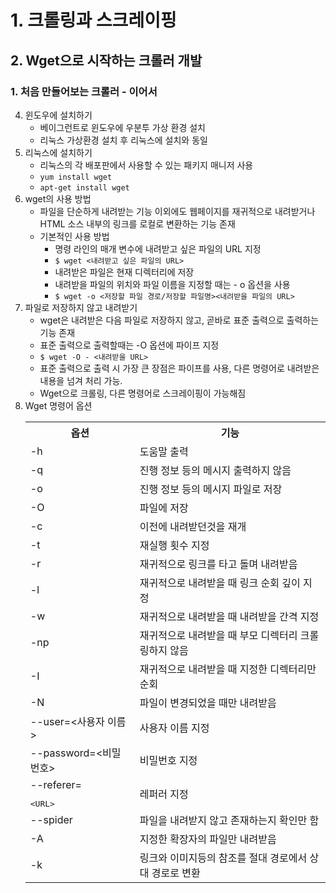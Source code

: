# 1. 크롤링과 스크레이핑
## 2. Wget으로 시작하는 크롤러 개발
### 1. 처음 만들어보는 크롤러 - 이어서
4. 윈도우에 설치하기
   - 베이그런트로 윈도우에 우분투 가상 환경 설치
   - 리눅스 가상환경 설치 후 리눅스에 설치와 동일
5. 리눅스에 설치하기
   - 리눅스의 각 배포판에서 사용할 수 있는 패키지 매니저 사용
   - ```yum install wget``` 
   - ```apt-get install wget```
6. wget의 사용 방법
   - 파일을 단순하게 내려받는 기능 이외에도 웹페이지를 재귀적으로 내려받거나 HTML 소스 내부의 링크를 로컬로 변환하는 기능 존재
   - 기본적인 사용 방법
     - 명령 라인의 매개 변수에 내려받고 싶은 파일의 URL 지정
     - ```$ wget <내려받고 싶은 파일의 URL>```
     - 내려받은 파일은 현재 디렉터리에 저장
     - 내려받을 파일의 위치와 파일 이름을 지정할 때는 - o 옵션을 사용
     - ```$ wget -o <저장할 파일 경로/저장할 파일명><내려받을 파일의 URL>```
7. 파일로 저장하지 않고 내려받기
   - wget은 내려받은 다음 파일로 저장하지 않고, 곧바로 표준 출력으로 출력하는 기능 존재
   - 표준 출력으로 출력할때는 -O 옵션에 파이프 지정
   - ```$ wget -O - <내려받을 URL>```
   - 표준 출력으로 출력 시 가장 큰 장점은 파이프를 사용, 다른 명령어로 내려받은 내용을 넘겨 처리 가능.
   - Wget으로 크롤링, 다른 명령어로 스크레이핑이 가능해짐
8. Wget 명령어 옵션
    <table>
        <tr>
            <th>옵션</th>
            <th>기능</th>
        </tr>
        <tr>
            <td>-h</td>
            <td>도움말 출력</td>
        </tr>
        <tr>
            <td>-q</td>
            <td>진행 정보 등의 메시지 출력하지 않음</td>
        </tr>
        <tr>
            <td>-o</td>
            <td>진행 정보 등의 메시지 파일로 저장</td>
        </tr>
        <tr>
            <td>-O</td>
            <td>파일에 저장</td>
        </tr>
        <tr>
            <td>-c</td>
            <td>이전에 내려받던것을 재개</td>
        </tr>
        <tr>
            <td>-t</td>
            <td>재실행 횟수 지정</td>
        </tr>
        <tr>
            <td>-r</td>
            <td>재귀적으로 링크를 타고 돌며 내려받음</td>
        </tr>
        <tr>
            <td>-l</td>
            <td>재귀적으로 내려받을 때 링크 순회 깊이 지정</td>
        </tr>
        <tr>
            <td>-w</td>
            <td>재귀적으로 내려받을 때 내려받을 간격 지정</td>
        </tr>
        <tr>
            <td>-np</td>
            <td>재귀적으로 내려받을 때 부모 디렉터리 크롤링하지 않음</td>
        </tr>
        <tr>
            <td>-I</td>
            <td>재귀적으로 내려받을 때 지정한 디렉터리만 순회</td>
        </tr>
        <tr>
            <td>-N</td>
            <td>파일이 변경되었을 때만 내려받음</td>
        </tr>
        <tr>
            <td>--user=<사용자 이름></td>
            <td>사용자 이름 지정</td>
        </tr>
        <tr>
            <td>--password=<비밀번호></td>
            <td>비밀번호 지정</td>
        </tr>
        <tr>
            <td>--referer=<xmp><URL></xmp></td>
            <td>레퍼러 지정</td>
        </tr>
        <tr>
            <td>--spider</td>
            <td>파일을 내려받지 않고 존재하는지 확인만 함</td>
        </tr>
        <tr>
            <td>-A</td>
            <td>지정한 확장자의 파일만 내려받음</td>
        </tr>
        <tr>
            <td>-k</td>
            <td>링크와 이미지등의 참조를 절대 경로에서 상대 경로로 변환</td>
        </tr>
    </table>